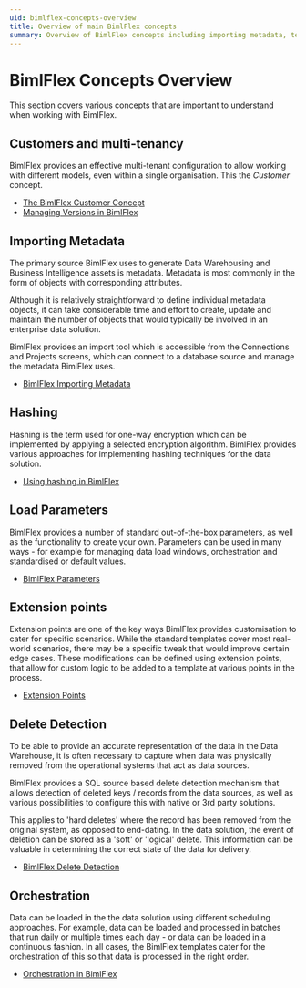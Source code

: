 ```yaml
---
uid: bimlflex-concepts-overview
title: Overview of main BimlFlex concepts
summary: Overview of BimlFlex concepts including importing metadata, templates, integration keys, load parameters, and delete detection
---
```

# BimlFlex Concepts Overview

This section covers various concepts that are important to understand when working with BimlFlex.

## Customers and multi-tenancy

BimlFlex provides an effective multi-tenant configuration to allow working with different models, even within a single organisation. This the *Customer* concept.

* [The BimlFlex Customer Concept](xref:bimlflex-concepts-customer)
* [Managing Versions in BimlFlex](xref:bimlflex-concepts-versions)

## Importing Metadata

The primary source BimlFlex uses to generate Data Warehousing and Business Intelligence assets is metadata. Metadata is most commonly in the form of objects with corresponding attributes.

Although it is relatively straightforward to define individual metadata objects, it can take considerable time and effort to create, update and maintain the number of objects that would typically be involved in an enterprise data solution.

BimlFlex provides an import tool which is accessible from the Connections and Projects screens, which can connect to a database source and manage the metadata BimlFlex uses.

* [BimlFlex Importing Metadata](xref:bimlflex-concepts-importing-metadata)

## Hashing

Hashing is the term used for one-way encryption which can be implemented by applying a selected encryption algorithm. BimlFlex provides various approaches for implementing hashing techniques for the data solution.

* [Using hashing in BimlFlex](xref:bimlflex-concepts-hashing)

## Load Parameters

BimlFlex provides a number of standard out-of-the-box parameters, as well as the functionality to create your own. Parameters can be used in many ways - for example for managing data load windows, orchestration and standardised or default values.

* [BimlFlex Parameters](xref:bbimlflex-concepts-metadata-parameters)

## Extension points

Extension points are one of the key ways BimlFlex provides customisation to cater for specific scenarios. While the standard templates cover most real-world scenarios, there may be a specific tweak that would improve certain edge cases. These modifications can be defined using extension points, that allow for custom logic to be added to a template at various points in the process.

* [Extension Points](xref:bimlflex-concepts-extension-points)

## Delete Detection

To be able to provide an accurate representation of the data in the Data Warehouse, it is often necessary to capture when data was physically removed from the operational systems that act as data sources.

BimlFlex provides a SQL source based delete detection mechanism that allows detection of deleted keys / records from the data sources, as well as various possibilities to configure this with native or 3rd party solutions.

This applies to 'hard deletes' where the record has been removed from the original system, as opposed to end-dating. In the data solution, the event of deletion can be stored as a 'soft' or 'logical' delete. This information can be valuable in determining the correct state of the data for delivery.

* [BimlFlex Delete Detection](xref:bimlflex-concepts-delete-detection)

## Orchestration

Data can be loaded in the the data solution using different scheduling approaches. For example, data can be loaded and processed in batches that run daily or multiple times each day - or data can be loaded in a continuous fashion. In all cases, the BimlFlex templates cater for the orchestration of this so that data is processed in the right order.

* [Orchestration in BimlFlex](xref:bimlflex-concepts-orchestration)
